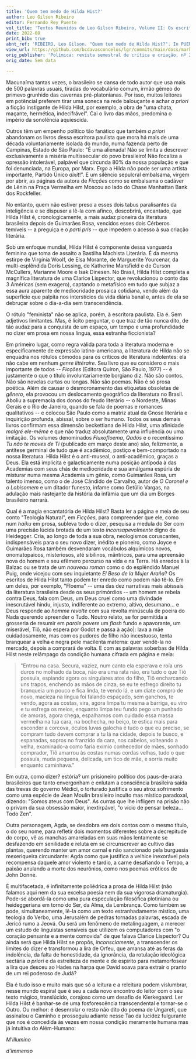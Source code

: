 ```yaml
---
title: 'Quem tem medo de Hilda Hist?'
author: Leo Gilson Ribeiro
editor: Fernando Rey Puente
vol_title: 'Textos Reunidos de Leo Gilson Ribeiro, Volume II: Os escritores aquém e além da literatura: Guimarães Rosa, Clarice Lispector e Hilda Hilst'
date: 2022-08
print_bib: true
abnt_ref: 'RIBEIRO, Leo Gilson. "Quem tem medo de Hilda Hist?". In PUENTE, Fernando Rey (org.) <em>Textos Reunidos de Leo Gilson Ribeiro, Volume 2: Os escritores aquém e além da literatura: Guimarães Rosa, Clarice Lispector e Hilda Hilst</em>, 2022. Publicação original: Polímica: revista semestral de crítica e criação, nº 2, 1980, Sem data. URL: <a href="yml_view_url">https://github.com/bcdavasconcelos/lgr/commits/main/docs/markdown/volume-2/03-hilda-hilst/09-quem-tem-medo-de-hilda-hist</a>'
view_url: https://github.com/bcdavasconcelos/lgr/commits/main/docs/markdown/volume-2/03-hilda-hilst/09-quem-tem-medo-de-hilda-hist
orig_publisher: 'Polímica: revista semestral de crítica e criação, nº 2, 1980'
orig_date: Sem data

---
```


Macunaíma tantas vezes, o brasileiro se cansa de todo autor que usa mais de 500 palavras usuais, tiradas do vocabulário comum, irmão gêmeo do primevo grunhido das cavernas pré-platonianas. Por isso, muitos leitores em potêncial preferem tirar uma soneca na rede balouçante e achar *a priori* a ficção instigante de Hilda Hilst, por exemplo, a obra de "uma chata, maçante, hermética, indecifrável". Cai o livro das mãos, predomina o império da sonolência aquiescida.

Outros têm um empenho político tão fanático que também *a priori* abandonam os livros dessa escritora paulista que mora há mais de uma década voluntariamente isolada do mundo, numa fazenda perto de Campinas, Estado de São Paulo: "É uma alienada! Não se limita a descrever exclusivamente a miséria multissecular do povo brasileiro! Não focaliza a opressão intolerável, palpável que circunda 80% da nossa população e que foi denunciada, na Europa, por Marx. *Ergo* a Hilda não pode ser uma artista importante, Partido Único *dixit*!". E um silêncio sepulcral embalsama, virgem por abrir, as páginas da autora de *Ficções* como se embalsama o cadáver de Lênin na Praça Vermelha em Moscou ao lado do Chase Manhattan Bank dos Rockfeller.

No entanto, quem não estiver preso a esses dois tabus paralisantes da inteligência e se dispuser a lê-la com afinco, descobrirá, encantado, que Hilda Hilst é, cronologicamente, a mais audaz pioneira da literatura brasileira depois de Guimarães Rosa, vencidos esses dois Cérberos temíveis -- a preguiça e o *parti pris* -- que impedem o acesso à sua criação literária.

Sob um enfoque mundial, Hilda Hilst é componente dessa vanguarda feminina que toma de assalto a Bastilha Machista Literária. É da mesma estirpe de Virgínia Woolf, de Elsa Morante, de Marguerite Yourcenar, da multi-esplêndida Doris Lessing, de Katherine Mansfield e de Curson McCullers, Marianne Moore e Isak Dinesen. No Brasil, Hilda Hilst completa a magnífica literatura de uma Clarice Lispector, que revolucionou o conto das 3 Américas (sem exagero), captando o metafísico em tudo que subjaz a essa aura aparente de mediocridade prosaica cotidiana, vendo além da superfície que palpita nos interstícios da vida diária banal e, antes de ela se debruçar sobre o dia-a-dia sem transcendência.

O rótulo "feminista" não se aplica, porém, à escritora paulista. Ela é. Sem adjetivos limitantes. Mas, é lícito perguntar, o que traz de tão nunca dito, de tão audaz para a conquista de um espaço, um tempo e uma profundidade no dizer em prosa em nossa língua, essa estranha ficcionista?

Em primeiro lugar, como regra válida para toda a literatura moderna e especificamente de expressão latino-americana, a literatura de Hilda não se enquadra nos rótulos cômodos para os críticos de literatura indolentes: ela não cabe em nenhum *genre littéraire*. Seu livro que eu considero o mais importante de todos -- *Ficções* (Editora Quíron, São Paulo, 1977) -- é justamente o que o título involuntariamente borgiano diz. Não são contos. Não são novelas curtas ou longas. Não são poemas. Não é só prosa poética. Além de causar o desmoronamento das etiquetas obsoletas de *gênero*, ela provocou um deslocamento geográfico da literatura no Brasil. Aboliu a supremacia dos donos do feudo literário -- o Nordeste, Minas Gerais e o Rio de Janeiro, quando se fala de poemas e romances qualitativos -- e colocou São Paulo como a matriz atual da Gnose literária e inquirição profunda, abissal, sobre o ser humano. Todos os seus demais livros confirmam essa dimensão beckettiana de Hilda Hilst, uma afinidade *malgré ele-même* e que não traduz absolutamente uma influência ou uma imitação. Os volumes denominados *Fluxofloema*, *Qadós* e o recentíssimo *Tu não te moves de Ti* (publicado em março deste ano) são, felizmente, a antítese germinal de tudo que é acadêmico, postiço e bem-comportado na nossa literatura. Hilda Hilst é o anti-museal, o anti-acadêmico, graças a Deus. Ela está implícita e galacticamente numa posição antípoda à das Academias com seus chás de mediocridade e sua amálgama espúria de misturar numa mesma Academia um gênio, como Guimarães Rosa, um talento imenso, como o de José Cândido de Carvalho, autor de *O Coronel e o Lobisomem* e um ditador funesto, infame como Getúlio Vargas, na adulação mais rastejante da história da infâmia que um dia um Borges brasileiro narrará.

Qual é a magia encantatória de Hilda Hilst? Basta ler a página e meia de seu conto "Teologia Natural", em *Ficções*, para compreender que ele, como num *haiku* em prosa, subleva todo o dizer, pesquisa a medula do Ser com uma precisão lúcida brotada de um texto *inconsapevolmente* digno de Heidegger. Cria, ao longo de toda a sua obra, neologismos coruscantes, indispensáveis para o seu novo dizer, inédito e pioneiro, como Joyce e Guimarães Rosa também desvendaram vocábulos alquímicos novos, onomatopaicos, misteriosos, até sibilinos, mântricos, para uma apreensão nova do homem e seu efêmero percurso na vida e na Terra. Há enredos à la Balzac ou se trata de um *nouveau roman* como o do esplêndido Manuel Puig, onde vicejou com seu inquietante *El Beso de la Mujer Araña*? Os escritos de Hilda Hilst tanto podem ter enredo como podem não tê-lo. Em um deles, por exemplo, "Floema" -- uma das dez narrativas mais abissais da literatura brasileira desde os seus primórdios -- um homem se rebela contra Deus, fala com Deus, um Deus cruel como uma divindade inescrutável hindu, injusto, indiferente ao extremo, altivo, desumano\... e Deus responde ao *homme revolte* com sua revolta minúscula de poeira do Nada querendo apreender o Tudo. Noutro relato, se for permitida a grosseria de resumir em *parole povere* um *flash* fundo e apavorante, um miserável, Tiô, não espera por Godot e passa à ação\|: lava a mãe cuidadosamente, mas com os pudores de filho não incestuoso, tenta branquear a velha e negra pele macilenta materna: quer vendê-la no mercado, depois a comprará de volta. E com as palavras soberbas de Hilda Hilst neste relâmpago da condição humana cifrada em página e meia:

> "Entrou na casa. Secura, vaziez, num canto ela esperava e roía uns duros no molhado da boca, não era uma rata não, era tudo o que Tiô possuía, espiando agora os singulares atos do filho, Tiô encharcando uns trapos, enchendo as mãos de cinza, se eu te esfrego direito tu branqueia um pouco e fica linda, te vendo lá, e um diate compro de novo, macieza na língua foi falando espaçado, sem ganchos, te vendo, agora as costas, vira, agora limpa tu mesma a barriga, eu viro e tu esfrega os meios, enquanto limpa teu fundo pego um punhado de amoras, agora chega, espalhamos com cuidado essa massa vermelha na tua cara, na bochecha, no beiço, te estica mais para esconder a corcova, óculos luvas galocha é tudo o que eu preciso, se compram tudo devem comprar a tu lá na cidade, depois te busco, e espanadas, sopros no franzido da cara, nos cabelos, volteando a velha, examinado-a como faria exímio conhecedor de mães, sonhado comprador, Tiô amarrou às costas numas cordas velhas, tudo o que possuía, muda pequena, delicada, um tico de mãe, e sorria muito enquanto caminhava."

Em outra, como dizer? estória? um prisioneiro político dos paus-de-arara brasileiros que tanto envergonham e enlutam a consciência brasileira saída das trevas do governo Médici, o torturado justifica o seu atroz sofrimento como uma espécie de Jean Moulin brasileiro inculto mas místico paradoxal, dizendo: "Somos ateus com Deus". As curras que lhe infligem na prisão não o privam da sua obsessão maior, inextirpável, "o vício de pensar beleza\... Todo Zen".

Outra personagem, Agda, se desdobra em dois contos com o mesmo título, o do seu nome, para refletir dois momentos diferentes sobre a decrepitude do corpo, vê as manchas amareladas em suas mãos lentamente se desfazendo em senilidade e reluta em se circunscrever ao cultivo das plantas, querendo manter um amor carnal e não sancionado pela burguesia mexeriqueira circundante: Agda como que justifica a velhice inexorável pela recompensa daquele amor violento e tardio, a carne desafiando o Tempo, a paixão anulando a morte dos neurônios, como nos poemas eróticos de John Donne.

É multifacetada, é infinitamente poliédrica a prosa de Hilda Hilst (não falamos aqui nem da sua excelsa poesia nem da sua vigorosa dramaturgia). Pode-se abordá-la como uma pura especulação filosófica plotiniana ou heideggeriana em torno do Ser, da Alma, da Lembrança. Como também se pode, simultaneamente, lê-la como um texto estranhadamente místico, uma teologia do Verbo, uma Jerusalém de pedras tornadas palavras, escada de Jericó rumo a Jeová. Ou será um fenômeno de metalinguagem, a merecer um estudo de linguistas sensíveis que utilizem os computadores com "o coração pensante e a mente comovida" de que falava Clarice Lispector? Ou ainda será que Hilda Hilst se propôs, *inconsciamente*, a transcender os limites do dizer e transformou a lira de Orfeu, que amansa até as feras da indolência, da falta de honestidade, da ignorância, da rotulação ideológica sectária *a priori* e da estreiteza de mente e de espírito para metamorfosear a lira que desceu ao Hades na harpa que David soava para extrair o pranto de um rei poderoso de Judá?

Ela é tudo isso e muito mais que só a leitura e a releitura podem vislumbrar, nesse mundo espiral que é seu a cada novo encontro do leitor com o seu texto mágico, translúcido, corajoso como um desafio de Kierkegaard. Ler Hilda Hilst é banhar-se de uma fosforescência transcendental e tornar-se o Outro. Ou melhor: é desenrolar o resto não dito do poema de Ungareti, que assinalou o Caminho e prosseguiu adiante nesse Tao da lucidez fulgurante que nos é concedida às vezes em nossa condição meramente humana mas já intuitiva do Além-Humano:

*M'illumino*

*d'immenso*